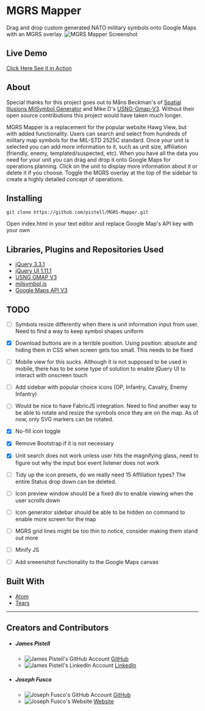 # MGRS Mapper
Drag and drop custom generated NATO military symbols onto Google Maps with an MGRS overlay.
![MGRS Mapper Screenshot](https://i.imgur.com/zwBViaX.jpg "MGRS Mapper Screenshot")

## Live Demo
[Click Here See it in Action](https://pistell.github.io/MGRS-Mapper/index.html)

## About
Special thanks for this project goes out to Måns Beckman's of [Spatial Illusions MilSymbol Generator](https://github.com/spatialillusions/milsymbol-generator) and Mike D's [USNG-Gmap-V3](https://github.com/mmdolbow/usng-gmap-v3). Without their open source contributions this project would have taken much longer.

MGRS Mapper is a replacement for the popular website Hawg View, but with added functionality. Users can search and select from hundreds of military map symbols for the MIL-STD 2525C standard. Once your unit is selected you can add more information to it, such as unit size, affiliation (friendly, enemy, templated/suspected, etc). When you have all the data you need for your unit you can drag and drop it onto Google Maps for operations planning. Click on the unit to display more information about it or delete it if you choose. Toggle the MGRS overlay at the top of the sidebar to create a highly detailed concept of operations.

## Installing
```
git clone https://github.com/pistell/MGRS-Mapper.git
```
Open index.html in your text editor and replace Google Map's API key with your own


## Libraries, Plugins and Repositories Used

+ [jQuery 3.3.1](http://jquery.com)
+ [jQuery UI 1.11.1](http://jqueryui.com/)
+ [USNG GMAP V3](https://github.com/mmdolbow/usng-gmap-v3)
+ [milsymbol.js](https://github.com/spatialillusions/milsymbol)
+ [Google Maps API V3](https://cloud.google.com/maps-platform/)

## TODO
- [ ] Symbols resize differently when there is unit information input from user. Need to find a way to keep symbol shapes uniform
- [x] Download buttons are in a terrible position. Using position: absolute and hiding them in CSS when screen gets too small. This needs to be fixed
- [ ] Mobile view for this sucks. Although it is not supposed to be used in mobile, there has to be some type of solution to enable jQuery UI to interact with onscreen touch
- [ ] Add sidebar with popular choice icons (OP, Infantry, Cavalry, Enemy Infantry)
- [ ] Would be nice to have FabricJS integration. Need to find another way to be able to rotate and resize the symbols once they are on the map. As of now, only SVG markers can be rotated.
- [x] No-fill icon toggle
- [x] Remove Bootstrap if it is not necessary
- [x] Unit search does not work unless user hits the magnifying glass, need to figure out why the input box event listener does not work
- [ ] Tidy up the icon presets, do we really need 15 Affiliation types? The entire Status drop down can be deleted.
- [ ] Icon preview window should be a fixed div to enable viewing when the user scrolls down
- [ ] Icon generator sidebar should be able to be hidden on command to enable more screen for the map
- [ ] MGRS grid lines might be too thin to notice, consider making them stand out more
- [ ] Minify JS
- [ ] Add sreeenshot functionality to the Google Maps canvas


## Built With
* [Atom](https://atom.io/)
* [Tears](http://i.imgur.com/pM1bLLX.jpg)

---
## Creators and Contributors

+ ##### James Pistell
  * ![James Pistell's GitHub Account](http://i.imgur.com/Myo5q9q.png "James Pistells GitHub Account") [GitHub](https://github.com/pistell)
  * ![James Pistell's LinkedIn Account](http://i.imgur.com/Oq9lKwx.png "James Pistells LinkedIn Account") [LinkedIn](https://www.linkedin.com/in/jamespistell)

+ ##### Joseph Fusco
  * ![Joseph Fusco's GitHub Account](http://i.imgur.com/Myo5q9q.png "Joseph Fucsos GitHub Account") [GitHub](https://github.com/josephfusco)
  * ![Joseph Fusco's Website](http://i.imgur.com/HBak7o7.png "Joseph Fucsos Website") [Website](http://josephfus.co/)
